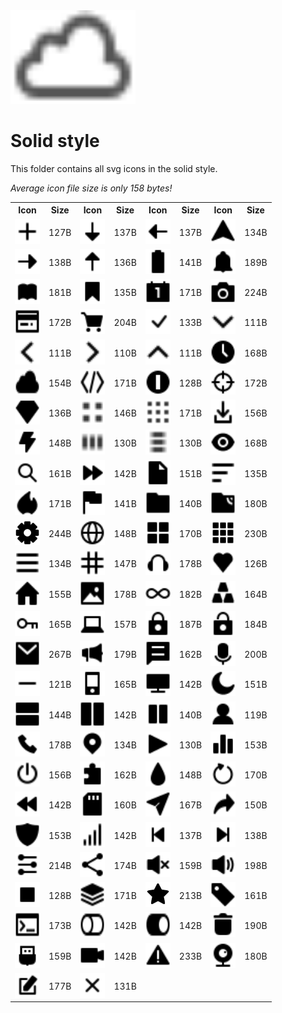 
<img src="../dream.svg" width=200 height=150/>

# **Solid style**

This folder contains all svg icons in the solid style.

*Average icon file size is only 158 bytes!*

<table><tr><th>Icon</th><th>Size</th><th>Icon</th><th>Size</th><th>Icon</th><th>Size</th><th>Icon</th><th>Size</th></tr><tr><td><img width=40 height=40 src="add.svg"></td><td>127B</td><td><img width=40 height=40 src="arrow-down.svg"></td><td>137B</td><td><img width=40 height=40 src="arrow-left.svg"></td><td>137B</td><td><img width=40 height=40 src="arrow-nav.svg"></td><td>134B</td></tr><td><img width=40 height=40 src="arrow-right.svg"></td><td>138B</td><td><img width=40 height=40 src="arrow-up.svg"></td><td>136B</td><td><img width=40 height=40 src="battery.svg"></td><td>141B</td><td><img width=40 height=40 src="bell.svg"></td><td>189B</td></tr><td><img width=40 height=40 src="book.svg"></td><td>181B</td><td><img width=40 height=40 src="bookmark.svg"></td><td>135B</td><td><img width=40 height=40 src="calendar.svg"></td><td>171B</td><td><img width=40 height=40 src="camera.svg"></td><td>224B</td></tr><td><img width=40 height=40 src="card.svg"></td><td>172B</td><td><img width=40 height=40 src="cart.svg"></td><td>204B</td><td><img width=40 height=40 src="check-mark.svg"></td><td>133B</td><td><img width=40 height=40 src="chevron-down.svg"></td><td>111B</td></tr><td><img width=40 height=40 src="chevron-left.svg"></td><td>111B</td><td><img width=40 height=40 src="chevron-right.svg"></td><td>110B</td><td><img width=40 height=40 src="chevron-up.svg"></td><td>111B</td><td><img width=40 height=40 src="clock.svg"></td><td>168B</td></tr><td><img width=40 height=40 src="cloud.svg"></td><td>154B</td><td><img width=40 height=40 src="code.svg"></td><td>171B</td><td><img width=40 height=40 src="coin.svg"></td><td>128B</td><td><img width=40 height=40 src="crosshair.svg"></td><td>172B</td></tr><td><img width=40 height=40 src="diamond.svg"></td><td>136B</td><td><img width=40 height=40 src="dot-2x2.svg"></td><td>146B</td><td><img width=40 height=40 src="dot-3x3.svg"></td><td>171B</td><td><img width=40 height=40 src="download.svg"></td><td>156B</td></tr><td><img width=40 height=40 src="electricity.svg"></td><td>148B</td><td><img width=40 height=40 src="ellipsis-h.svg"></td><td>130B</td><td><img width=40 height=40 src="ellipsis-v.svg"></td><td>130B</td><td><img width=40 height=40 src="eye.svg"></td><td>168B</td></tr><td><img width=40 height=40 src="eyeglass.svg"></td><td>161B</td><td><img width=40 height=40 src="fast-forward.svg"></td><td>142B</td><td><img width=40 height=40 src="file.svg"></td><td>151B</td><td><img width=40 height=40 src="filter.svg"></td><td>135B</td></tr><td><img width=40 height=40 src="fire.svg"></td><td>171B</td><td><img width=40 height=40 src="flag.svg"></td><td>141B</td><td><img width=40 height=40 src="folder.svg"></td><td>140B</td><td><img width=40 height=40 src="ftp.svg"></td><td>180B</td></tr><td><img width=40 height=40 src="gear.svg"></td><td>244B</td><td><img width=40 height=40 src="globe.svg"></td><td>148B</td><td><img width=40 height=40 src="grid-2x2.svg"></td><td>170B</td><td><img width=40 height=40 src="grid-3x3.svg"></td><td>230B</td></tr><td><img width=40 height=40 src="hamburger.svg"></td><td>134B</td><td><img width=40 height=40 src="hashtag.svg"></td><td>147B</td><td><img width=40 height=40 src="headset.svg"></td><td>178B</td><td><img width=40 height=40 src="heart.svg"></td><td>126B</td></tr><td><img width=40 height=40 src="home.svg"></td><td>155B</td><td><img width=40 height=40 src="image.svg"></td><td>178B</td><td><img width=40 height=40 src="infinity.svg"></td><td>182B</td><td><img width=40 height=40 src="ingot.svg"></td><td>164B</td></tr><td><img width=40 height=40 src="key.svg"></td><td>165B</td><td><img width=40 height=40 src="laptop.svg"></td><td>157B</td><td><img width=40 height=40 src="lock-closed.svg"></td><td>187B</td><td><img width=40 height=40 src="lock-open.svg"></td><td>184B</td></tr><td><img width=40 height=40 src="mail.svg"></td><td>267B</td><td><img width=40 height=40 src="megaphone.svg"></td><td>179B</td><td><img width=40 height=40 src="message.svg"></td><td>162B</td><td><img width=40 height=40 src="microphone.svg"></td><td>200B</td></tr><td><img width=40 height=40 src="minus.svg"></td><td>121B</td><td><img width=40 height=40 src="mobile.svg"></td><td>165B</td><td><img width=40 height=40 src="monitor.svg"></td><td>142B</td><td><img width=40 height=40 src="moon.svg"></td><td>151B</td></tr><td><img width=40 height=40 src="panel-1x2.svg"></td><td>144B</td><td><img width=40 height=40 src="panel-2x1.svg"></td><td>142B</td><td><img width=40 height=40 src="pause.svg"></td><td>140B</td><td><img width=40 height=40 src="person.svg"></td><td>119B</td></tr><td><img width=40 height=40 src="phone.svg"></td><td>178B</td><td><img width=40 height=40 src="pin-mark.svg"></td><td>134B</td><td><img width=40 height=40 src="play.svg"></td><td>130B</td><td><img width=40 height=40 src="poll.svg"></td><td>153B</td></tr><td><img width=40 height=40 src="power.svg"></td><td>156B</td><td><img width=40 height=40 src="puzzle.svg"></td><td>162B</td><td><img width=40 height=40 src="raindrop.svg"></td><td>148B</td><td><img width=40 height=40 src="refresh.svg"></td><td>170B</td></tr><td><img width=40 height=40 src="rewind.svg"></td><td>142B</td><td><img width=40 height=40 src="sd.svg"></td><td>160B</td><td><img width=40 height=40 src="send.svg"></td><td>167B</td><td><img width=40 height=40 src="share.svg"></td><td>150B</td></tr><td><img width=40 height=40 src="shield.svg"></td><td>153B</td><td><img width=40 height=40 src="signal.svg"></td><td>142B</td><td><img width=40 height=40 src="skip-backward.svg"></td><td>137B</td><td><img width=40 height=40 src="skip-forward.svg"></td><td>138B</td></tr><td><img width=40 height=40 src="sliders.svg"></td><td>214B</td><td><img width=40 height=40 src="social.svg"></td><td>174B</td><td><img width=40 height=40 src="speaker-off.svg"></td><td>159B</td><td><img width=40 height=40 src="speaker-on.svg"></td><td>198B</td></tr><td><img width=40 height=40 src="square.svg"></td><td>128B</td><td><img width=40 height=40 src="stack.svg"></td><td>171B</td><td><img width=40 height=40 src="star.svg"></td><td>213B</td><td><img width=40 height=40 src="tag.svg"></td><td>161B</td></tr><td><img width=40 height=40 src="terminal.svg"></td><td>173B</td><td><img width=40 height=40 src="toggle-off.svg"></td><td>142B</td><td><img width=40 height=40 src="toggle-on.svg"></td><td>142B</td><td><img width=40 height=40 src="trash.svg"></td><td>190B</td></tr><td><img width=40 height=40 src="usb.svg"></td><td>159B</td><td><img width=40 height=40 src="video.svg"></td><td>142B</td><td><img width=40 height=40 src="warning.svg"></td><td>233B</td><td><img width=40 height=40 src="webcam.svg"></td><td>180B</td></tr><td><img width=40 height=40 src="write.svg"></td><td>177B</td><td><img width=40 height=40 src="x-mark.svg"></td><td>131B</td></table>
    